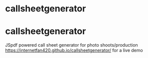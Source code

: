 # callsheetgenerator
# callsheetgenerator
JSpdf powered call sheet generator for photo shoots/production https://internetfan420.github.io/callsheetgenerator/ for a live demo
